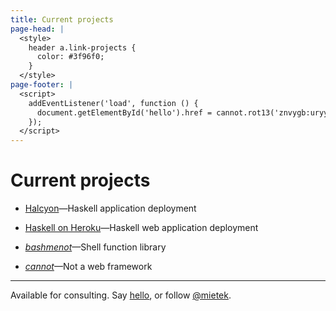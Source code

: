 ```yaml
---
title: Current projects
page-head: |
  <style>
    header a.link-projects {
      color: #3f96f0;
    }
  </style>
page-footer: |
  <script>
    addEventListener('load', function () {
      document.getElementById('hello').href = cannot.rot13('znvygb:uryyb@zvrgrx.vb');
    });
  </script>
---
```



Current projects
================

-   [Halcyon](https://halcyon.sh/)—Haskell application deployment

-   [Haskell on Heroku](https://haskellonheroku.com/)—Haskell web application deployment

-   [_bashmenot_](https://bashmenot.mietek.io/)—Shell function library

-   [_cannot_](https://cannot.mietek.io/)—Not a web framework


---

Available for consulting.  Say <a href="" id="hello">hello</a>, or follow <a href="https://twitter.com/mietek">@mietek</a>.
